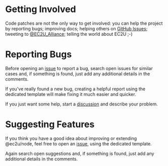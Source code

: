 # Getting Involved

Code patches are not the only way to get involved: you can help the project by reporting bugs; improving docs; helping
others on [GitHub Issues](issues); tweeting to [@EC2U_Alliance](https://twitter.com/EC2U_Alliance); telling the world
about EC2U ;-)

# Reporting Bugs

Before opening an [issue](issues) to report a bug, search open issues for similar cases and, if something is found, 
just add any additional details in the comments.

If you've really found a new bug, creating a helpful report using the dedicated template will make fixing it much
easier and quicker.

If you just want some help, start a [discussion](discussions) and describe your problem.

# Suggesting Features

If you think you have a good idea about improving or extending @ec2u/node, feel free to open
an [issue](issues), using the dedicated template.

Again search open suggestions and, if something is found, just add any additional details in the comments.
